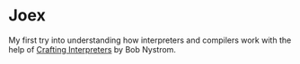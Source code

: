 # Joex

My first try into understanding how interpreters and compilers work with the help of [Crafting Interpreters](1) by Bob Nystrom.

[1]: http://www.craftinginterpreters.com/
